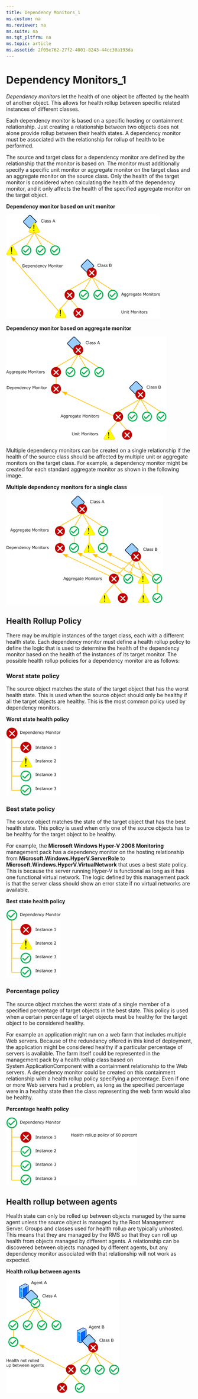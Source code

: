 ```yaml
---
title: Dependency Monitors_1
ms.custom: na
ms.reviewer: na
ms.suite: na
ms.tgt_pltfrm: na
ms.topic: article
ms.assetid: 2f05e762-27f2-4001-8243-44cc30a193da
---
```

# Dependency Monitors_1
*Dependency monitors* let the health of one object be affected by the health of another object. This allows for health rollup between specific related instances of different classes.

Each dependency monitor is based on a specific hosting or containment relationship. Just creating a relationship between two objects does not alone provide rollup between their health states. A dependency monitor must be associated with the relationship for rollup of health to be performed.

The source and target class for a dependency monitor are defined by the relationship that the monitor is based on. The monitor must additionally specify a specific unit monitor or aggregate monitor on the target class and an aggregate monitor on the source class. Only the health of the target monitor is considered when calculating the health of the dependency monitor, and it only affects the health of the specified aggregate monitor on the target object.

**Dependency monitor based on unit monitor**

![](Image/AuthGuide_10_DependencyMonitorUnit.gif)

**Dependency monitor based on aggregate monitor**

![](Image/AuthGuide_11_DependencyMonitorAggregate.gif)

Multiple dependency monitors can be created on a single relationship if the health of the source class should be affected by multiple unit or aggregate monitors on the target class. For example, a dependency monitor might be created for each standard aggregate monitor as shown in the following image.

**Multiple dependency monitors for a single class**

![](Image/AuthGuide_12_DependencyMonitorMutiple.gif)

## Health Rollup Policy
There may be multiple instances of the target class, each with a different health state. Each dependency monitor must define a health rollup policy to define the logic that is used to determine the health of the dependency monitor based on the health of the instances of its target monitor. The possible health rollup policies for a dependency monitor are as follows:

### Worst state policy
The source object matches the state of the target object that has the worst health state. This is used when the source object should only be healthy if all the target objects are healthy. This is the most common policy used by dependency monitors.

**Worst state health policy**

![](Image/AuthGuide_13_DependencyWorstOf.gif)

### Best state policy
The source object matches the state of the target object that has the best health state. This policy is used when only one of the source objects has to be healthy for the target object to be healthy.

For example, the **Microsoft Windows Hyper\-V 2008 Monitoring** management pack has a dependency monitor on the hosting relationship from **Microsoft.Windows.HyperV.ServerRole** to **Microsoft.Windows.HyperV.VirtualNetwork** that uses a best state policy. This is because the server running Hyper\-V is functional as long as it has one functional virtual network. The logic defined by this management pack is that the server class should show an error state if no virtual networks are available.

**Best state health policy**

![](Image/AuthGuide_14_DependencyBestOf.gif)

### Percentage policy
The source object matches the worst state of a single member of a specified percentage of target objects in the best state. This policy is used when a certain percentage of target objects must be healthy for the target object to be considered healthy.

For example an application might run on a web farm that includes multiple Web servers. Because of the redundancy offered in this kind of deployment, the application might be considered healthy if a particular percentage of servers is available. The farm itself could be represented in the management pack by a health rollup class based on System.ApplicationComponent with a containment relationship to the Web servers. A dependency monitor could be created on this containment relationship with a health rollup policy specifying a percentage. Even if one or more Web servers had a problem, as long as the specified percentage were in a healthy state then the class representing the web farm would also be healthy.

**Percentage health policy**

![](Image/AuthGuide_15_DependencyPercentage.gif)

## Health rollup between agents
Health state can only be rolled up between objects managed by the same agent unless the source object is managed by the Root Management Server. Groups and classes used for health rollup are typically unhosted. This means that they are managed by the RMS so that they can roll up health from objects managed by different agents. A relationship can be discovered between objects managed by different agents, but any dependency monitor associated with that relationship will not work as expected.

**Health rollup between agents**

![](Image/AuthGuide_16_RollupBetweenAgents.gif)


